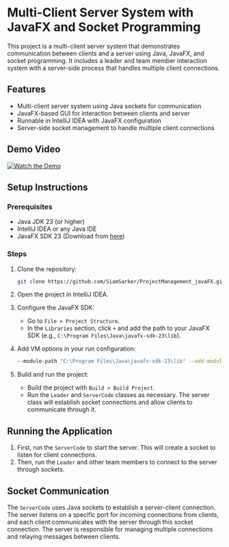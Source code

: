 # Multi-Client Server System with JavaFX and Socket Programming

This project is a multi-client server system that demonstrates 
communication between clients and a server using Java, JavaFX, and socket 
programming. It includes a leader and team member interaction system with a 
server-side process that handles multiple client connections.

## Features

- Multi-client server system using Java sockets for communication
- JavaFX-based GUI for interaction between clients and server
- Runnable in IntelliJ IDEA with JavaFX configuration
- Server-side socket management to handle multiple client connections

## Demo Video

[![Watch the Demo](https://img.youtube.com/vi/LsZdV9ICpFI/0.jpg)](https://www.youtube.com/watch?v=LsZdV9ICpFI)


## Setup Instructions

### Prerequisites

- Java JDK 23 (or higher)
- IntelliJ IDEA or any Java IDE
- JavaFX SDK 23 (Download from [here](https://gluonhq.com/products/javafx/))

### Steps

1. Clone the repository:
   ```bash
   git clone https://github.com/SiamSarker/ProjectManagement_javaFX.git
   ```

2. Open the project in IntelliJ IDEA.

3. Configure the JavaFX SDK:
   - Go to `File > Project Structure`.
   - In the `Libraries` section, click `+` and add the path to your JavaFX SDK (e.g., `C:\Program Files\Java\javafx-sdk-23\lib`).

4. Add VM options in your run configuration:
   ```bash
   --module-path "C:\Program Files\Java\javafx-sdk-23\lib" --add-modules javafx.controls,javafx.fxml
   ```

5. Build and run the project:
   - Build the project with `Build > Build Project`.
   - Run the `Leader` and `ServerCode` classes as necessary. The server class will establish socket connections and allow clients to communicate through it.

## Running the Application

1. First, run the `ServerCode` to start the server. This will create a socket to listen for client connections.
2. Then, run the `Leader` and other team members to connect to the server through sockets.

## Socket Communication

The `ServerCode` uses Java sockets to establish a server-client connection. The server listens on a specific port for incoming connections from clients, and each client communicates with the server through this socket connection. The server is responsible for managing multiple connections and relaying messages between clients.
